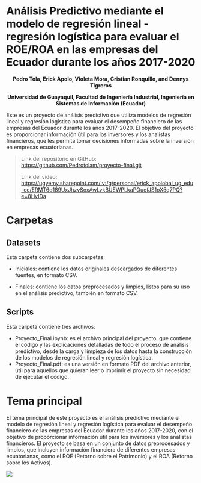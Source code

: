 # **Análisis Predictivo mediante el modelo de regresión lineal - regresión logística para evaluar el ROE/ROA en las empresas del Ecuador durante los años 2017-2020**

**<center>Pedro Tola, Erick Apolo, Violeta Mora, Cristian Ronquillo, and Dennys Tigreros**

**Universidad de Guayaquil, Facultad de Ingeniería Industrial, Ingeniería en Sistemas de Información (Ecuador)</center>**


Este es un proyecto de análisis predictivo que utiliza modelos de regresión lineal y regresión logística para evaluar el desempeño financiero de las empresas del Ecuador durante los años 2017-2020. El objetivo del proyecto es proporcionar información útil para los inversores y los analistas financieros, que les permita tomar decisiones informadas sobre la inversión en empresas ecuatorianas.

> Link del repositorio en GitHub: https://github.com/Pedrotolam/proyecto-final.git
> 
> Link del video: https://ugyemy.sharepoint.com/:v:/g/personal/erick_apolobal_ug_edu_ec/ERMT6d189UxJhzvSoxAwLvkBUEWPLkaPQuefJS1oX5q7PQ?e=8HvIDa

# **Carpetas**

## **Datasets**

Esta carpeta contiene dos subcarpetas:

- Iniciales: contiene los datos originales descargados de diferentes fuentes, en formato CSV.

- Finales: contiene los datos preprocesados y limpios, listos para su uso en el análisis predictivo, también en formato CSV.

## **Scripts**

Esta carpeta contiene tres archivos:

- Proyecto_Final.ipynb: es el archivo principal del proyecto, que contiene el código y las explicaciones detalladas de todo el proceso de análisis predictivo, desde la carga y limpieza de los datos hasta la construcción de los modelos de regresión lineal y regresión logística.
- Proyecto_Final.pdf: es una versión en formato PDF del archivo anterior, útil para aquellos que quieran leer o imprimir el proyecto sin necesidad de ejecutar el código.

# **Tema principal**

El tema principal de este proyecto es el análisis predictivo mediante el modelo de regresión lineal y regresión logística para evaluar el desempeño financiero de las empresas del Ecuador durante los años 2017-2020, con el objetivo de proporcionar información útil para los inversores y los analistas financieros. El proyecto se basa en un conjunto de datos preprocesados y limpios, que incluyen información financiera de diferentes empresas ecuatorianas, como el ROE (Retorno sobre el Patrimonio) y el ROA (Retorno sobre los Activos).

<img src="https://img.freepik.com/vector-premium/controlar-presupuesto-empresa-analizar-indicadores-financieros_88272-3878.jpg">